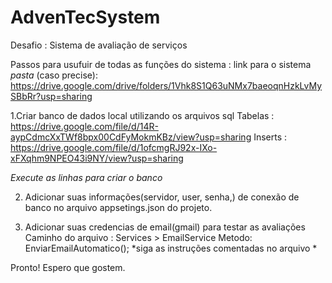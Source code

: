 # AdvenTecSystem
Desafio : Sistema de avaliação de serviços

Passos para usufuir de todas as funções do sistema : 
link para o sistema *pasta* (caso precise): https://drive.google.com/drive/folders/1Vhk8S1Q63uNMx7baeoqnHzkLvMySBbRr?usp=sharing

1.Criar banco de dados local utilizando os arquivos sql 
  Tabelas : https://drive.google.com/file/d/14R-aypCdmcXxTWf8bpx00CdFyMokmKBz/view?usp=sharing
  Inserts : https://drive.google.com/file/d/1ofcmgRJ92x-IXo-xFXqhm9NPEO43i9NY/view?usp=sharing
  
  *Execute as linhas para criar o banco*
  
2. Adicionar suas informações(servidor, user, senha,) de conexão de banco no arquivo appsetings.json do projeto.

3. Adicionar suas credencias de email(gmail) para testar as avaliações
   Caminho do arquivo : Services > EmailService
   Metodo: EnviarEmailAutomatico();
   *siga as instruções comentadas no arquivo *

  Pronto! Espero que gostem. 
